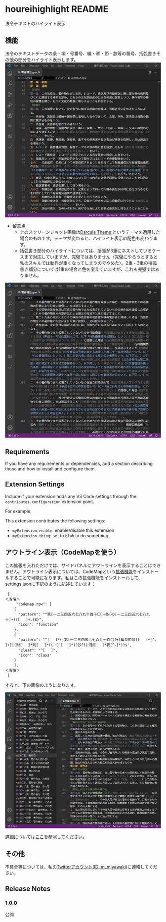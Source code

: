 # houreihighlight README

法令テキストのハイライト表示

## 機能
法令のテキストデータの条・項・号番号、編・章・節・款等の番号、括弧書きその他の部分をハイライト表示します。
![](imgs/img1.png)
- 留意点
	- 上のスクリーンショット画像は[Darcula Theme
](https://marketplace.visualstudio.com/items?itemName=rokoroku.vscode-theme-darcula)というテーマを適用した場合のものです。テーマが変わると、ハイライト表示の配色も変わります。
  - 括弧書き部分のハイライトについては、括弧が3重にネストしているケースまで対応していますが、完璧ではありません（完璧にやろうとすると私のスキルでは動作が重くなってしまうのでやめた）。2重・3重の括弧書き部分については1重の場合と色を変えていますが、これも完璧ではありません。

![](imgs/img2.png)


## Requirements

If you have any requirements or dependencies, add a section describing those and how to install and configure them.

## Extension Settings

Include if your extension adds any VS Code settings through the `contributes.configuration` extension point.

For example:

This extension contributes the following settings:

* `myExtension.enable`: enable/disable this extension
* `myExtension.thing`: set to `blah` to do something

## アウトライン表示（CodeMapを使う）
この拡張を入れただけでは、サイドパネルにアウトラインを表示することはできません。アウトライン表示については、CodeMapという[拡張機能](https://marketplace.visualstudio.com/items?itemName=oleg-shilo.codemap)をインストールすることで可能になります。私はこの拡張機能をインストールして、settings.jsonに下記のように記述しています：

```
 {
＜省略＞
     "codemap.rpw": [
    {
      "pattern": "^第[一二三四五六七八九十百千〇]+条(の[一二三四五六七八九十]+)?[ 　]+.{8}",
      "icon": "function"
    },
    {
      "pattern": "^[ 　]*((第[一二三四五六七八九十百〇]+[編章節款][ 　]+[^。 　]+)|(附[ 　]*則[ 　]*(（.+）[ 　]*)?抄?)|(別[ 　]*表[^。]*))$",
      "clear": "^[ 　]",
      "icon": "class"
    }
    ],
＜省略＞
 }
```
すると、下の画像のようになります。

![](imgs/img3.png)

詳細については[ここ](https://github.com/oleg-shilo/codemap.vscode/wiki/Adding-custom-mappers)を参照してください。
## その他
不具合等については、私の[Twitterアカウント(ID: m_miyawaki)](https://twitter.com/m_miyawaki)に連絡してください。

## Release Notes

### 1.0.0
公開